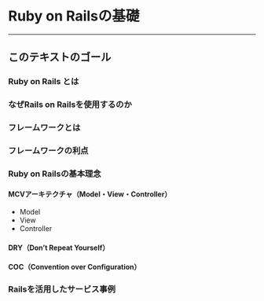 # Ruby on Railsの基礎
----
## このテキストのゴール

### Ruby on Rails とは

### なぜRails on Railsを使用するのか

### フレームワークとは

### フレームワークの利点

### Ruby on Railsの基本理念
#### MCVアーキテクチャ（Model・View・Controller）
- Model
- View
- Controller

#### DRY（Don’t Repeat Yourself）

#### COC（Convention over Configuration）

### Railsを活用したサービス事例

